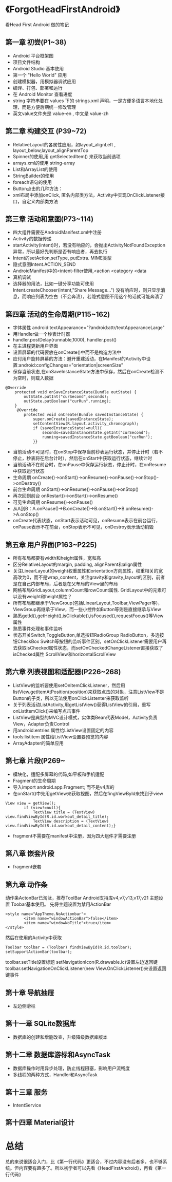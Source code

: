 # 《ForgotHeadFirstAndroid》
看Head First Android 做的笔记
<br>
## 第一章 初尝(P1~38)
- Android 平台框架图
- 项目文件结构
- Android Studio 基本使用
- 第一个 "Hello World" 应用
- 创建模拟器，用模拟器调试应用
- 编译、打包、部署和运行
- 在 Android Monitor 查看进度
- string 字符串要在 values 下的 strings.xml 声明，一是方便多语言本地化处理，而是方便后期统一修改管理
- 英文value文件夹是 value-en , 中文是 value-zh

## 第二章 构建交互 (P39~72)
- RelativeLayout的各属性应用，如layout_alignLeft , layout_below,layout_alignParentTop
- Spinner的使用,用 getSelectedItem() 来获取当前选项
- arrays.xml的使用  string-array
- List和ArrayList的使用
- StringBuilder的使用
- foreach语句的使用
- Button点击的几种方法：
- xml布局中添加onClick, 匿名内部类方法，Activity中实现OnClickListener接口，自定义内部类方法

## 第三章 活动和意图(P73~114)
- 四大组件需要在AndroidManifest.xml中注册
- Activity的数据传递
- startActivity(intent)时，若没有响应的，会抛出ActivityNotFoundException异常，所以最好先判断是否有响应者，再去执行
- Intent的setAction,setType, putExtra.  MIME类型
- 隐式意图Intent.ACTION_SEND
- AndroidManifest中的<intent-filter使用,<action  <category  <data
- 真机调试
- 选择器的用法，比如一键分享功能可使用 Intent.createChooser(intent,"Share Message...")
没有响应时，则只显示消息，而响应列表为空白（不会奔溃），若隐式意图不用这个的话就可能奔溃了

## 第四章 活动的生命周期(P115~162)
- 字体属性  android:textAppearance="?android:attr/textAppearanceLarge"
- 用Handler做一个秒表计时器
- handler.postDelay(runnable,1000), handler.post()
- 在主进程更新用户界面
- 设置屏幕的代码要放在onCreate()中而不是构造方法中
- 应付用户旋转屏幕的方法：避开重建活动，在Manifest的Activity中设置:android:configChanges="orientation|screenSize"
- 保存当前状态,在onSaveInstanceState方法中保存，然后在onCreate检测不为空时，则载入数据


```
@Override
    protected void onSaveInstanceState(Bundle outState) {
        outState.putInt("curSecond",seconds);
        outState.putBoolean("curRun",running);
    }
     @Override
        protected void onCreate(Bundle savedInstanceState) {
            super.onCreate(savedInstanceState);
            setContentView(R.layout.activity_chronograph);
            if (savedInstanceState!=null){
                seconds=savedInstanceState.getInt("curSecond");
                running=savedInstanceState.getBoolean("curRun");
            }}
```


- 当前活动不可见时，在onStop中保存当前秒表运行状态，并停止计时（若不停止，秒表将在后台计时），然后在onStart中获取运行状态，继续计时
- 当前活动不在前台时，在onPause中保存运行状态，停止计时，在onResume中获取运行状态
- 生命周期 onCreate()->onStart()->onResume()->onPause()->onStop()->onDestroy()
- 前台生命周期 onStart()->onResume()->onPause()->onStop()
- 再次回到前台 onRestart()->onStart()->onResume()
- 可见生命周期 onResume()->onPause()
- 从A到B：A.onPause()->B.onCreate()->B.onStart()->B.onResume()->A.onStop()
- onCreate代表状态，onStart表示活动可见，onResume表示在前台运行，onPause表示不在前台，onStop表示不可见，onDestroy表示活动销毁

## 第五章 用户界面(P163~P225)
- 所有布局都要有width和height属性，宽和高
- 区分RelativeLayout的margin, padding, alignParent和align属性
- 关注LinearLayout的weight权重属性和orientation方向属性，权重相关的宽高改为0，而不是wrap_content，关注gravity和gravity_layout的区别，前者是在自己内部布局，后者是在父布局的View里的布局
- 网格布局GridLayout,columnCount和rowCount属性. GridLayout中的元素可以没有weight和height属性？
- 所有布局都继承于ViewGroup(包括LinearLayout,Toolbar,ViewPager等)，ViewGroup再继承于View，而一些小控件如Button等则是直接继承与View
- 熟悉getId(),getHeight(),isClickable(),isFocused(),requestFocus()等View属性
- 熟悉事件处理和事件监听
- 状态开关Switch,ToggleButton,单选按钮RadioGroup RadioButton，多选按钮CheckBox
Switch等按钮的监听事件区别，setOnClickListener需要用户再去获取isChecked属性状态，而setOnCheckedChangeListener直接获取了isChecked属性
ScrollView和horizontalScrollView

## 第六章 列表视图和适配器(P226~268)
- ListView的监听要使用setOnItemClickListener，然后用listView.getItemAtPosition(position)来获取点击的对象，注意ListView不是Button的子类，所以无法使用onClickListenter来获取监听
- 关于列表活动ListActivity,用getListView()获得ListView的引用，重写onListItemClick()来编写点击事件
- ListView是典型的MVC设计模式，实体类Bean代表Model，Activity负责View，Adapter负责Control
- 用android:entries 属性给ListView设置固定的内容
- tools:listitem 属性给ListView设置要预览的内容
- ArrayAdapter的简单应用

## 第七章 片段(P269~
- 模块化，适配多屏幕的代码,如平板和手机适配
- Fragment的生命周期
- 导入import android.app.Fragment; 而不是v4库的
- 在onStart()中先用getView来获取视图，然后在fingViewById来找到子view
```
View view = getView();
        if (view!=null){
            TextView title = (TextView) view.findViewById(R.id.workout_detail_title);
            TextView description = (TextView) view.findViewById(R.id.workout_detail_content);}
```
- fragment不需要在manifest中注册，因为四大组件才需要注册

## 第八章 嵌套片段
- fragment嵌套

## 第九章 动作条
动作条ActonBar已淘汰，推荐ToolBar
Android支持库v4,v7,v13,v17,v21
主题设置
Toobar基本使用。 先将主题设置为禁用ActionBar

```
<style name="AppTheme.NoActionbar">
        <item name="windowActionBar">false</item>
        <item name="windowNoTitle">true</item>
</style>
```

然后在使用的Activity中获取
```
Toolbar toolbar = (Toolbar) findViewById(R.id.toolbar);
setSupportActionBar(toolbar);
```
toolbar.setTitle设置标题
setNavigationIcon(R.drawable.ic)设置左边返回键
toolbar.setNavigationOnClickListener(new View.OnClickListener()来设置返回键事件

## 第十章 导航抽屉
- 左边侧滑栏

## 第十一章 SQLite数据库
- 数据库的创建和增删改查，升级降级数据库版本

## 第十二章 数据库游标和AsyncTask
- 数据库操作时用异步处理，防止线程阻塞，影响用户流畅度
- 多线程的两种方式，Handler和AsyncTask

## 第十三章 服务
- IntentService

## 第十四章 Material设计

# 总结
总的来说很适合入门，比《第一行代码》更适合，不过内容没有后者多，也不够系统。但内容要有趣多了。所以初学者可以先看《HeadFirstAndroid》，再看《第一行代码》

